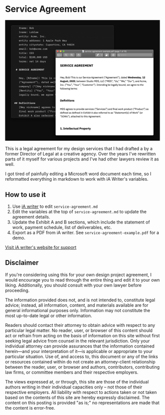 # Service Agreement

![markdown and pdf screenshot](_img/demo.png)

This is a legal agreement for my design services that I had drafted a by a former Director of Legal at a creative agency. Over the years I've rewritten parts of it myself for various projects and I've had other lawyers review it as well. 

I got tired of painfully editing a Microsoft word document each time, so I reformatted everything in markdown to work with iA Writer's variables.

## How to use it
1. Use [iA writer](https://ia.net/writer) to edit `service-agreement.md`
2. Edit the variables at the top of `service-agreement.md` to update the agreement details.
3. Update the Exhibit A and B sections, which include the statement of work, payment schedule, list of deliverables, etc.
4. Export as a PDF from iA writer. See `service-agreement-example.pdf` for a demo.

[Visit iA writer's website for support](https://ia.net/writer/support)

## Disclaimer
If you're considering using this for your own design project agreement, I would encourage you to read through the entire thing and edit it to your own liking. Additionally, you should consult with your own lawyer before proceeding.

The information provided does not, and is not intended to, constitute legal advice; instead, all information, content, and materials available are for general informational purposes only. Information may not constitute the most up-to-date legal or other information.

Readers should contact their attorney to obtain advice with respect to any particular legal matter. No reader, user, or browser of this content should act or refrain from acting on the basis of information on this site without first seeking legal advice from counsel in the relevant jurisdiction. Only your individual attorney can provide assurances that the information contained herein—and your interpretation of it—is applicable or appropriate to your particular situation. Use of, and access to, this document or any of the links or resources contained within do not create an attorney-client relationship between the reader, user, or browser and authors, contributors, contributing law firms, or committee members and their respective employers. 

The views expressed at, or through, this site are those of the individual authors writing in their individual capacities only – not those of their respective employers. All liability with respect to actions taken or not taken based on the contents of this site are hereby expressly disclaimed. The content on this posting is provided "as is;" no representations are made that the content is error-free.